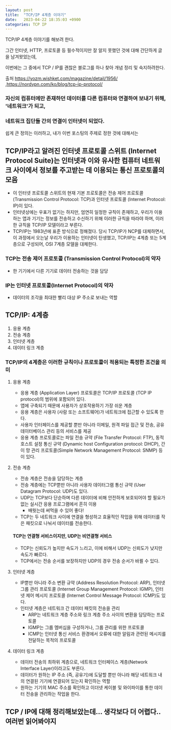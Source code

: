 ```yaml
---
layout: post
title:  "TCP/IP 4계층 이야기"
date:   2023-04-22 18:35:03 +0900
categories: TCP IP 
---
```


TCP/IP 4계층 이야기를 해보려 한다.

그간 인터넷, HTTP, 프로토콜 등 필수적이지만 잘 알지 못했던 것에 대해 간단하게 글을 남겨왓었는데,

이번에는 그 중에서 TCP / IP를 괜찮은 블로그를 하나 찾아 개념 정리 및 숙지하려한다.

출처 https://yozm.wishket.com/magazine/detail/1956/
,https://nordvpn.com/ko/blog/tcp-ip-protocol/

### 자신의 컴퓨터에만 존재하던 데이터를 다른 컴퓨터와 연결하여 보내기 위해, '네트워크'가 되고,
### 네트워크 집단들 간의 연결이 인터넷이 되었다.

쉽게 큰 정의는 이러하고, 내가 이번 포스팅의 주제로 정한 것에 대해서는

## TCP/IP라고 알려진 인터넷 프로토콜 스위트 (Internet Protocol Suite)는 인터넷과 이와 유사한 컴퓨터 네트워크 사이에서 정보를 주고받는 데 이용되는 통신 프로토콜의 모음
- 이 인터넷 프로토콜 스위트의 현재 기본 프로토콜은 전송 제어 프로토콜 (Transmission Control Protocol: TCP)과 인터넷 프로토콜 (Internet Protocol: IP)이 있다.
- 인터넷상에는 우표가 없기는 하지만, 엄연히 일정한 규칙이 존재하고, 우리가 이용하는 앱과 기기는 정보를 전송하고 수신하기 위해 이러한 규칙을 따라야 하며, 이러한 규칙을 TCP/IP 모델이라고 부른다.
- TCP/IP는 1983년에 표준 방식으로 정해졌다. 당시 TCP/IP가 NCP를 대체하면서, 이 과정에서 오는날 우리가 이용하는 인터넷이 탄생했고, TCP/IP는 4계층 또는 5계층으로 구성되어, OSI 7계층 모델을 대체한다.

### TCP는 전송 제어 프로토콜 (Transmission Control Protocol)의 약자
- 한 기기에서 다른 기기로 데이터 전송하는 것을 담당

### IP는 인터넷 프로토콜(Internet Protocol)의 약자
- 데이터의 조각을 최대한 빨리 대상 IP 주소로 보내는 역할

## TCP/IP: 4계층
1. 응용 계층
2. 전송 계층
3. 인터넷 계층
4. 데이터 링크 계층

### TCP/IP의 4계층은 이러한 규칙이나 프로토콜이 적용되는 특정한 조건을 의미
1. 응용 계층
   - 응용 계층 (Application Layer) 프로토콜은 TCP/IP 프로토콜 (TCP IP protocol)의 범위에 포함되어 있다.
   - 앱에 구축되기 때문에 사용자가 상호작용하기 가장 쉬운 계층
   - 응용 계층은 사용자 (사람 또는 소프트웨어)가 네트워크에 접근할 수 있도록 한다.
   - 사용자 인터페이스를 제공할 뿐만 아니라 이메일, 원격 파일 접근 및 전송, 공유 데이터베이스 관리 등의 서비스를 제공
   - 응용 계층 프로토콜로는 파일 전송 규약 (File Transfer Protocol: FTP), 동적 호스트 설정 통신 규약 (Dynamic host Configuration protocol: DHCP), 간이 망 관리 프로토콜(Simple Network Management Protocol: SNMP) 등이 있다.

2. 전송 계층
   - 전송 계층은 전송을 담당하는 계층
   - 전송 계층에는 TCP뿐만 아니라 사용자 데이터그램 통신 규약 (User Datagram Protocol: UDP)도 있다.
   - UDP는 TCP보다 단순하며 다른 데이터에 비해 안전하게 보호되어야 할 필요가 없는 실시간 응용 프로그램에서 흔히 이용
     - 배웟는데 써먹을 수 있어 좋다!
   - TCP는 두 네트워크 사이에 연결을 형성하고 효율적인 작업을 위해 데이터를 작은 패킷으로 나눠서 데이터를 전송한다.
   
   #### TCP는 연결형 서비스이지만, UDP는 비연결형 서비스
    - TCP는 신뢰도가 높지만 속도가 느리고, 이에 비해서 UDP는 신뢰도가 낮지만 속도가 빠르다.
    - TCP에서는 전송 순서를 보장하지만 UDP의 경우 전송 순서가 바뀔 수 있다.
   
3. 인터넷 계층
   - IP뿐만 아니라 주소 변환 규약 (Address Resolution Protocol: ARP), 인터넷 그룹 관리 프로토콜 (Internet Group Management Protocol: IGMP), 인터넷 제어 메시지 프로토콜 (Internet Control Message Protocol: ICMP)도 있다.
   - 인터넷 계층은 네트워크 간 데이터 패킷의 전송을 관리
     - ARP는 네트워크 계층 주소와 링크 계층 주소 사이의 변환을 담당하는 프로토콜
     - IGMP는 그룹 멤버십을 구성하거나, 그룹 관리를 위한 프로토콜
     - ICMP는 인터넷 통신 서비스 환경에서 오류에 대한 알림과 관련된 메시지를 전달하는 목적의 프로토콜
     
4. 데이터 링크 계층
   - 데이터 전송의 최하위 계층으로, 네트워크 인터페이스 계층(Network Interface Layer)이라고도 부른다.
   - 데이터가 원하는 IP 주소 (즉, 공유기)에 도달할 뿐만 아니라 해당 네트워크 내의 연결된 기기에 연결되어 있는지 확인하는 역할
   - 원하는 기기의 MAC 주소를 확인하고 이더넷 케이블 및 와이파이를 통한 데이터 전송을 관리하는 작업을 한다.


## TCP / IP에 대해 정리해보았는데... 생각보다 더 어렵다.. 여러번 읽어봐야지